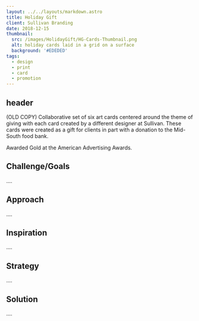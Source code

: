 ```yaml
---
layout: ../../layouts/markdown.astro
title: Holiday Gift
client: Sullivan Branding
date: 2018-12-15
thumbnail: 
  src: /images/HolidayGift/HG-Cards-Thumbnail.png
  alt: holiday cards laid in a grid on a surface
  background: '#EDEDED'
tags:
  - design
  - print
  - card
  - promotion
---
```


## header

(OLD COPY) Collaborative set of six art cards centered around the theme of giving with each card created by a different designer at Sullivan. These cards were created as a gift for clients in part with a donation to the Mid-South food bank.

Awarded Gold at the American Advertising Awards.

## Challenge/Goals

.... 

## Approach

....

## Inspiration 

....

## Strategy 

....

## Solution

.... 